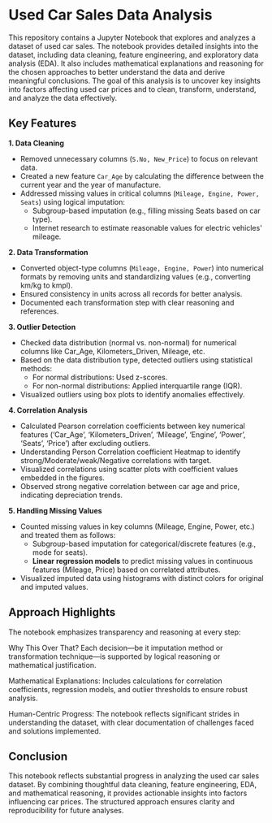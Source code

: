 # Used Car Sales Data Analysis

This repository contains a Jupyter Notebook that explores and analyzes a dataset of used car sales. The notebook provides detailed insights into the dataset, including data cleaning, feature engineering, and exploratory data analysis (EDA). It also includes mathematical explanations and reasoning for the chosen approaches to better understand the data and derive meaningful conclusions. The goal of this analysis is to uncover key insights into factors affecting used car prices and to clean, transform, understand, and analyze the data effectively.

## Key Features

**1. Data Cleaning**

- Removed unnecessary columns (`S.No, New_Price`) to focus on relevant data.
- Created a new feature `Car_Age` by calculating the difference between the current year and the year of manufacture.
- Addressed missing values in critical columns (`Mileage, Engine, Power, Seats`) using logical imputation:
  - Subgroup-based imputation (e.g., filling missing Seats based on car type). <br>
  - Internet research to estimate reasonable values for electric vehicles' mileage.

**2. Data Transformation**

- Converted object-type columns (`Mileage, Engine, Power`) into numerical formats by removing units and standardizing values (e.g., converting km/kg to kmpl).
- Ensured consistency in units across all records for better analysis.
- Documented each transformation step with clear reasoning and references.
  
**3. Outlier Detection**

- Checked data distribution (normal vs. non-normal) for numerical columns like Car_Age, Kilometers_Driven, Mileage, etc.
- Based on the data distribution type, detected outliers using statistical methods:
  - For normal distributions: Used z-scores.
  - For non-normal distributions: Applied interquartile range (IQR).
- Visualized outliers using box plots to identify anomalies effectively.
  
**4. Correlation Analysis**
- Calculated Pearson correlation coefficients between key numerical features (‘Car_Age’, ‘Kilometers_Driven’, ‘Mileage’, ‘Engine’, ‘Power’, ‘Seats’, ‘Price’) after excluding outliers.
- Understanding Person Correlation coefficient Heatmap to identify strong/Moderate/weak/Negative correlations with target.
- Visualized correlations using scatter plots with coefficient values embedded in the figures.
- Observed strong negative correlation between car age and price, indicating depreciation trends.
  
**5. Handling Missing Values**
- Counted missing values in key columns (Mileage, Engine, Power, etc.) and treated them as follows:
  - Subgroup-based imputation for categorical/discrete features (e.g., mode for seats).
  - **Linear regression models** to predict missing values in continuous features (Mileage, Price) based on correlated attributes.
- Visualized imputed data using histograms with distinct colors for original and imputed values.

## Approach Highlights

The notebook emphasizes transparency and reasoning at every step:

Why This Over That? Each decision—be it imputation method or transformation technique—is supported by logical reasoning or mathematical justification.

Mathematical Explanations: Includes calculations for correlation coefficients, regression models, and outlier thresholds to ensure robust analysis.

Human-Centric Progress: The notebook reflects significant strides in understanding the dataset, with clear documentation of challenges faced and solutions implemented.

## **Conclusion**

This notebook reflects substantial progress in analyzing the used car sales dataset. By combining thoughtful data cleaning, feature engineering, EDA, and mathematical reasoning, it provides actionable insights into factors influencing car prices. The structured approach ensures clarity and reproducibility for future analyses.
